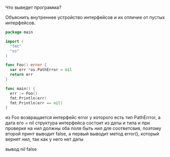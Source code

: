 Что выведет программа?

Объяснить внутреннее устройство интерфейсов и их отличие от пустых интерфейсов.
```go
package main

import (
  "fmt"
  "os"
)

func Foo() error {
  var err *os.PathError = nil
  return err
}

func main() {
  err := Foo()
  fmt.Println(err)
  fmt.Println(err == nil)
}
```

из Foo возвращается интерфейс error у которого есть тип PathErrror, а дата его = nil
структура интерфейса состоит из даты и типа и при проверке на нил должны оба поля быть
нил для соответсвия, поэтому второй принт выводит false, а первый выводит метод error(), 
который вернет нил, так как у него нет даты 

вывод 
nil
false
